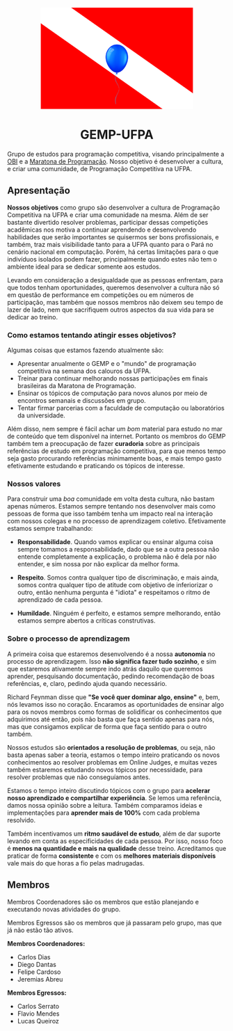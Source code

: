 <p align="center">
  <img width="350" src="images/logo-without-text.png">
  <h1 align="center">GEMP-UFPA</h1>
</p>

Grupo de estudos para programação competitiva, visando principalmente a [OBI](https://olimpiada.ic.unicamp.br/) e a [Maratona de Programação](http://maratona.sbc.org.br/). Nosso objetivo é desenvolver a cultura, e criar uma comunidade, de Programação Competitiva na UFPA.

## Apresentação

**Nossos objetivos** como grupo são desenvolver a cultura de Programação Competitiva na UFPA e criar uma comunidade na mesma. Além de ser bastante divertido resolver problemas, participar dessas competições acadêmicas nos motiva a continuar aprendendo e desenvolvendo habilidades que serão importantes se quisermos ser bons profissionais, e também, traz mais visibilidade tanto para a UFPA quanto para o Pará no cenário nacional em computação. Porém, há certas limitações para o que indivíduos isolados podem fazer, principalmente quando estes não tem o ambiente ideal para se dedicar somente aos estudos.

Levando em consideração a desigualdade que as pessoas enfrentam, para que todos tenham oportunidades, queremos desenvolver a cultura não só em questão de performance em competições ou em números de participação, mas também que nossos membros não deixem seu tempo de lazer de lado, nem que sacrifiquem outros aspectos da sua vida para se dedicar ao treino.

### Como estamos tentando atingir esses objetivos?
Algumas coisas que estamos fazendo atualmente são:
- Apresentar anualmente o GEMP e o "mundo" de programação competitiva na semana dos calouros da UFPA.
- Treinar para continuar melhorando nossas participações em finais brasileiras da Maratona de Programação.
- Ensinar os tópicos de computação para novos alunos por meio de encontros semanais e discussões em grupo.
- Tentar firmar parcerias com a faculdade de computação ou laboratórios da universidade.

Além disso, nem sempre é fácil achar um *bom* material para estudo no mar de conteúdo que tem disponível na internet. Portanto os membros do GEMP também tem a preocupação de fazer **curadoria** sobre as principais referências de estudo em programação competitiva, para que menos tempo seja gasto procurando referências minimamente boas, e mais tempo gasto efetivamente estudando e praticando os tópicos de interesse.

### Nossos valores
Para construir uma *boa* comunidade em volta desta cultura, não bastam apenas números. Estamos sempre tentando nos desenvolver mais como pessoas de forma que isso também tenha um impacto real na interação com nossos colegas e no processo de aprendizagem coletivo. Efetivamente estamos sempre trabalhando:

- **Responsabilidade**. Quando vamos explicar ou ensinar alguma coisa sempre tomamos a responsabilidade, dado que se a outra pessoa não entende completamente a explicação, o problema não é dela por não entender, e sim nossa por não explicar da melhor forma.

- **Respeito**. Somos contra qualquer tipo de discriminação, e mais ainda, somos contra qualquer tipo de atitude com objetivo de inferiorizar o outro, então nenhuma pergunta é "idiota" e respeitamos o ritmo de aprendizado de cada pessoa.

- **Humildade**. Ninguém é perfeito, e estamos sempre melhorando, então estamos sempre abertos a críticas construtivas.

### Sobre o processo de aprendizagem

A primeira coisa que estaremos desenvolvendo é a nossa **autonomia** no processo de aprendizagem. Isso **não significa fazer tudo sozinho**, e sim que estaremos ativamente sempre indo atrás daquilo que queremos aprender, pesquisando documentação, pedindo recomendação de boas referências, e, claro, pedindo ajuda quando necessário.

Richard Feynman disse que **"Se você quer dominar algo, ensine"** e, bem, nós levamos isso no coração. Encaramos as oportunidades de ensinar algo para os novos membros como formas de solidificar os conhecimentos que adquirimos até então, pois não basta que faça sentido apenas para nós, mas que consigamos explicar de forma que faça sentido para o outro também.

Nossos estudos são **orientados a resolução de problemas**, ou seja, não basta apenas saber a teoria, estamos o tempo inteiro praticando os novos conhecimentos ao resolver problemas em Online Judges, e muitas vezes também estaremos estudando novos tópicos por necessidade, para resolver problemas que não conseguíamos antes.

Estamos o tempo inteiro discutindo tópicos com o grupo para **acelerar nosso aprendizado e compartilhar experiência**. Se lemos uma referência, damos nossa opinião sobre a leitura. Também comparamos ideias e implementações para **aprender mais de 100%** com cada problema resolvido.

Também incentivamos um **ritmo saudável de estudo**, além de dar suporte levando em conta as especificidades de cada pessoa. Por isso, nosso foco é **menos na quantidade e mais na qualidade** desse treino. Acreditamos que praticar de forma **consistente** e com os **melhores materiais disponíveis** vale mais do que horas a fio pelas madrugadas.

## Membros
Membros Coordenadores são os membros que estão planejando e executando novas atividades do grupo.

Membros Egressos são os membros que já passaram pelo grupo, mas que já não estão tão ativos.

**Membros Coordenadores:**

- Carlos Dias
- Diego Dantas
- Felipe Cardoso
- Jeremias Abreu

**Membros Egressos:**

- Carlos Serrato
- Flavio Mendes
- Lucas Queiroz